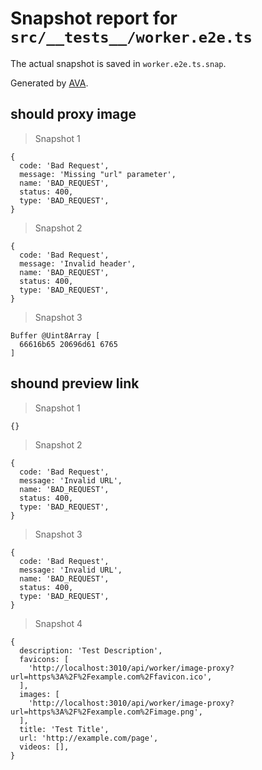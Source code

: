 # Snapshot report for `src/__tests__/worker.e2e.ts`

The actual snapshot is saved in `worker.e2e.ts.snap`.

Generated by [AVA](https://avajs.dev).

## should proxy image

> Snapshot 1

    {
      code: 'Bad Request',
      message: 'Missing "url" parameter',
      name: 'BAD_REQUEST',
      status: 400,
      type: 'BAD_REQUEST',
    }

> Snapshot 2

    {
      code: 'Bad Request',
      message: 'Invalid header',
      name: 'BAD_REQUEST',
      status: 400,
      type: 'BAD_REQUEST',
    }

> Snapshot 3

    Buffer @Uint8Array [
      66616b65 20696d61 6765
    ]

## shound preview link

> Snapshot 1

    {}

> Snapshot 2

    {
      code: 'Bad Request',
      message: 'Invalid URL',
      name: 'BAD_REQUEST',
      status: 400,
      type: 'BAD_REQUEST',
    }

> Snapshot 3

    {
      code: 'Bad Request',
      message: 'Invalid URL',
      name: 'BAD_REQUEST',
      status: 400,
      type: 'BAD_REQUEST',
    }

> Snapshot 4

    {
      description: 'Test Description',
      favicons: [
        'http://localhost:3010/api/worker/image-proxy?url=https%3A%2F%2Fexample.com%2Ffavicon.ico',
      ],
      images: [
        'http://localhost:3010/api/worker/image-proxy?url=https%3A%2F%2Fexample.com%2Fimage.png',
      ],
      title: 'Test Title',
      url: 'http://example.com/page',
      videos: [],
    }
